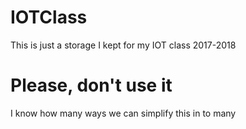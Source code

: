 # IOTClass
This is just a storage I kept for my IOT class 2017-2018

# Please, don't use it

I know how many ways we can simplify this in to many
